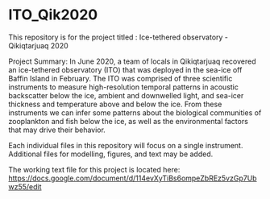 # ITO_Qik2020

This repository is for the project titled : Ice-tethered observatory - Qikiqtarjuaq 2020

Project Summary:
In June 2020, a team of locals in Qikiqtarjuaq recovered an ice-tethered observatory (ITO) that was deployed in the sea-ice off Baffin Island in February. The ITO was comprised of three scientific instruments to measure high-resolution temporal patterns in acoustic backscatter below the ice, ambient and downwelled light, and sea-icer thickness and temperature above and below the ice. From these instruments we can infer some patterns about the biological communities of zooplankton and fish below the ice, as well as the environmental factors that may drive their behavior. 

Each individual files in this repository will focus on a single instrument. Additional files for modelling, figures, and text may be added. 

The working text file for this project is located here: https://docs.google.com/document/d/114evXyTiBs6ompeZbREz5vzGp7Ubwz55/edit

